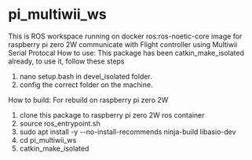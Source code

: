 # pi_multiwii_ws
This is ROS workspace running on docker ros:ros-noetic-core image for raspberry pi zero 2W communicate with Flight controller using Multiwii Serial Protocal
How to use: This package has been catkin_make_isolated already, to use it, follow these steps
1. nano setup.bash in devel_isolated folder.
2. config the correct folder on the machine. 

How to build: For rebuild on raspberry pi zero 2W
1. clone this package to raspberry pi zero 2W ros container
2. source ros_entrypoint.sh
3. sudo apt install -y --no-install-recommends ninja-build libasio-dev
4. cd pi_multiwii_ws
5. catkin_make_isolated
